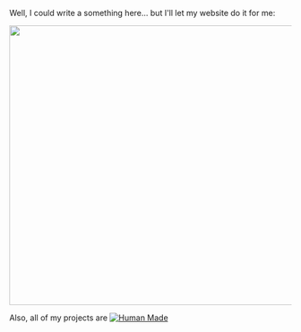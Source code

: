 Well, I could write a something here... but I'll let my website do it for me:

<div align="center">
    <a href="https://brightshard.dev" target="_blank">
        <img src="https://brightshard.dev/index.svg" width="800" height="500" />
    </a>
</div>

Also, all of my projects are
[![Human Made](https://humanmademark.com/black-logo.png)](https://humanmademark.com)
